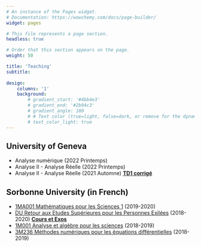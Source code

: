 ```yaml
---
# An instance of the Pages widget.
# Documentation: https://wowchemy.com/docs/page-builder/
widget: pages

# This file represents a page section.
headless: true

# Order that this section appears on the page.
weight: 50

title: 'Teaching'
subtitle:
 
design:
    columns: '1'
    background:
        # gradient_start: '#4bb4e3'
        # gradient_end: '#2b94c3'
        # gradient_angle: 180
        # # Text color (true=light, false=dark, or remove for the dynamic theme color).
        # text_color_light: true
---
```


## University of Geneva
- Analyse numérique (2022 Printemps)
- Analyse II - Analyse Réelle (2022 Printemps)
- Analyse II - Analyse Réelle (2021 Automne) [**TD1 corrigé**](media/analyse2/corrige1.pdf)

## Sorbonne University (in French)


- [1MA001 Mathématiques pour les Sciences 1](http://licence.premiereannee.sorbonne-universite.fr/fr/la-licence-1ere-annee/liste-des-ue/lu1ma001-mathematiques-pour-les-sciences-1.html) (2019-2020)
- [DU Retour aux Etudes Supérieures pour les Personnes Exilées](https://sciences.sorbonne-universite.fr/formation-sciences/formation-tout-au-long-de-la-vie/du-respe) (2018-2020) [**Cours et Exos**](https://sites.google.com/view/maths-du-respe/accueil)
- [1M001 Analyse et algèbre pour les sciences](https://webusers.imj-prg.fr/~laurent.koelblen/1M001/2018.html) (2018-2019)
- [3M236 Méthodes numériques pour les équations différentielles](https://www.ljll.math.upmc.fr/postel/3M236.html) (2018-2019)